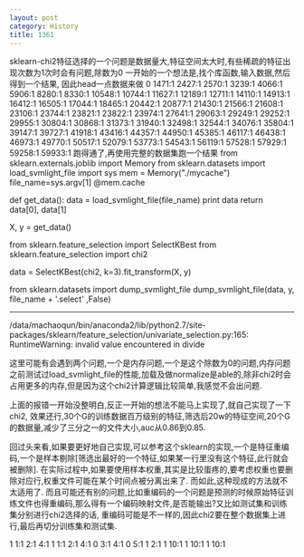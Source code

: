 ```yaml
---
layout: post
category: History
title: 1361
---
```


sklearn-chi2特征选择的一个问题是数据量大,特征空间太大时,有些稀疏的特征出现次数为1次时会有问题,除数为0
一开始的一个想法是,找个库函数,输入数据,然后得到一个结果,
因此head一点数据来做
0 1471:1 2427:1 2570:1 3239:1 4066:1 5906:1 8280:1 8330:1 10548:1 10744:1 11627:1 12189:1 12711:1 14110:1 14913:1 16412:1 16505:1 17044:1 18465:1 20442:1 20877:1 21430:1 21566:1 21608:1 23106:1 23744:1 23821:1 23822:1 23974:1 27641:1 29063:1 29249:1 29252:1 29955:1 30804:1 30868:1 31373:1 31940:1 32498:1 32544:1 34076:1 35804:1 39147:1 39727:1 41918:1 43416:1 44357:1 44950:1 45385:1 46117:1 46438:1 46973:1 49770:1 50517:1 52079:1 53773:1 54543:1 56119:1 57528:1 57929:1 59258:1 59933:1
跑得通了,再使用完整的数据集跑一个结果
from sklearn.externals.joblib import Memory
from sklearn.datasets import load_svmlight_file
import sys
mem = Memory("./mycache")
file_name=sys.argv[1]
@mem.cache


def get_data():
    data = load_svmlight_file(file_name)
    print data
    return data[0], data[1]

X, y = get_data()

from sklearn.feature_selection import SelectKBest
from sklearn.feature_selection import chi2

data  = SelectKBest(chi2, k=3).fit_transform(X, y)

from sklearn.datasets import dump_svmlight_file
dump_svmlight_file(data, y, file_name + '.select' ,False)

-------------
/data/machaoqun/bin/anaconda2/lib/python2.7/site-packages/sklearn/feature_selection/univariate_selection.py:165: RuntimeWarning: invalid value encountered in divide

这里可能有会遇到两个问题,一个是内存问题,一个是这个除数为0的问题,内存问题之前测试过load_svmlight_file的性能,加载及做normalize是able的,除非chi2时会占用更多的内存,但是因为这个chi2计算逻辑比较简单,我感觉不会出问题.

上面的报错一开始没整明白,反正一开始的想法不能马上实现了,就自己实现了一下chi2,
效果还行,30个G的训练数据百万级别的特征,筛选后20w的特征空间,20个G的数据量,减少了三分之一的文件大小,auc从0.86到0.85.

回过头来看,如果要更好地自己实现,可以参考这个sklearn的实现,一个是特征重编码,一个是样本剔除[筛选出最好的一个特征,如果某一行里没有这个特征,此行就会被删除].
在实际过程中,如果要使用样本权重,其实是比较蛋疼的,要考虑权重也要删除对应行,权重文件可能在某个时间点被分离出来了. 而如此,这种现成的方法就不太适用了. 而且可能还有别的问题,比如重编码的一个问题是预测的时候原始特征训练文件也得重编码,那么得有一个编码映射文件,是否能输出?又比如测试集和训练集分别进行chi2选择的话, 重编码可能是不一样的,因此chi2要在整个数据集上进行,最后再切分训练集和测试集.

1 1:1 2:1 4:1
1 1:1 2:1 4:1
0 3:1 4:1
0 5:1
1 2:1
1 10:1
1 10:1
1 10:1







